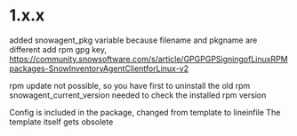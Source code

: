 
# 1.x.x

added snowagent_pkg variable because filename and pkgname are different
add rpm gpg key, https://community.snowsoftware.com/s/article/GPGPGPSigningofLinuxRPMpackages-SnowInventoryAgentClientforLinux-v2

rpm update not possible, so you have first to uninstall the old rpm
snowagent_current_version needed to check the installed rpm version

Config is included in the package, changed from template to lineinfile
The template itself gets obsolete
